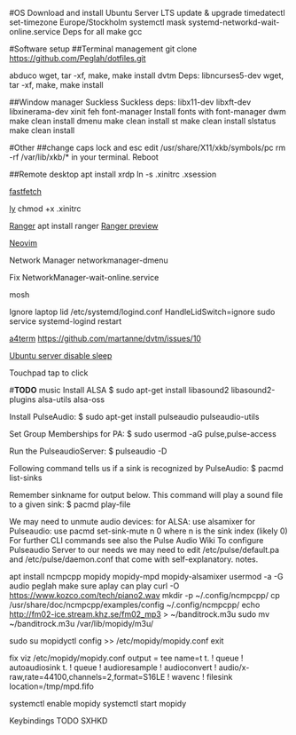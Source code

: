 #OS
Download and install Ubuntu Server LTS
update & upgrade
timedatectl set-timezone Europe/Stockholm
systemctl mask systemd-networkd-wait-online.service
Deps for all
make gcc

#Software setup
##Terminal management
git clone https://github.com/Peglah/dotfiles.git

abduco
wget, tar -xf, make, make install
dvtm
Deps: libncurses5-dev
wget, tar -xf, make, make install

##Window manager
Suckless
Suckless deps: libx11-dev libxft-dev libxinerama-dev xinit feh font-manager
Install fonts with font-manager
dwm
make clean install
dmenu
make clean install
st
make clean install
slstatus
make clean install

#Other
##change caps lock and esc
edit /usr/share/X11/xkb/symbols/pc
rm -rf /var/lib/xkb/* in your terminal.
Reboot

##Remote desktop
apt install xrdp
ln -s .xinitrc .xsession

[fastfetch](https://github.com/LinusDierheimer/fastfetch)

[ly](https://github.com/fairyglade/ly)
chmod +x .xinitrc

[Ranger](https://github.com/ranger/ranger)
apt install ranger
[Ranger preview](https://github.com/ranger/ranger/wiki/Video-Previews)

[Neovim](https://neovim.io/)

Network Manager
networkmanager-dmenu

Fix NetworkManager-wait-online.service

mosh

Ignore laptop lid
/etc/systemd/logind.conf
HandleLidSwitch=ignore
sudo service systemd-logind restart

[a4term](https://a4term.com/)
https://github.com/martanne/dvtm/issues/10

[Ubuntu server disable sleep](https://linux-tips.us/how-to-disable-sleep-and-hibernation-on-ubuntu-server/)

Touchpad tap to click



#**TODO**
music
Install ALSA
$ sudo apt-get install libasound2 libasound2-plugins alsa-utils alsa-oss

Install PulseAudio:
$ sudo apt-get install pulseaudio pulseaudio-utils

Set Group Memberships for PA:
$ sudo usermod -aG pulse,pulse-access <username>

Run the PulseaudioServer:
$ pulseaudio -D

Following command tells us if a sink is recognized by PulseAudio:
$ pacmd list-sinks

Remember sinkname for output below.
This command will play a sound file to a given sink:
$ pacmd play-file <filename> <sinkname>

We may need to unmute audio devices:
for ALSA: use alsamixer
for Pulseaudio: use pacmd set-sink-mute n 0 where n is the sink index (likely 0)
For further CLI commands see also the Pulse Audio Wiki
To configure Pulseaudio Server to our needs we may need to edit /etc/pulse/default.pa and /etc/pulse/daemon.conf that come with self-explanatory. notes.


apt install ncmpcpp mopidy mopidy-mpd mopidy-alsamixer
usermod -a -G audio peglah
make sure aplay can play
curl -O https://www.kozco.com/tech/piano2.wav
mkdir -p ~/.config/ncmpcpp/
cp /usr/share/doc/ncmpcpp/examples/config ~/.config/ncmpcpp/
echo http://fm02-ice.stream.khz.se/fm02_mp3 > ~/banditrock.m3u
sudo mv ~/banditrock.m3u /var/lib/mopidy/m3u/

sudo su
mopidyctl config >> /etc/mopidy/mopidy.conf
exit

fix viz
/etc/mopidy/mopidy.conf
output = tee name=t t. ! queue ! autoaudiosink t. ! queue ! audioresample ! audioconvert ! audio/x-raw,rate=44100,channels=2,format=S16LE ! wavenc ! filesink location=/tmp/mpd.fifo

systemctl enable mopidy
systemctl start mopidy

Keybindings
TODO SXHKD
